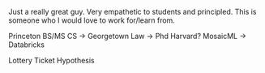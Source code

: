 Just a really great guy. Very empathetic to students and principled. This is someone who I would love to work for/learn from.

Princeton BS/MS CS -> Georgetown Law -> Phd Harvard?
MosaicML -> Databricks

Lottery Ticket Hypothesis